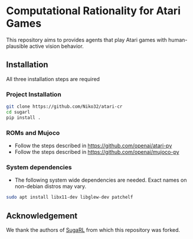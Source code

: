 # Computational Rationality for Atari Games
This repository aims to provides agents that play Atari games with human-plausible active vision behavior. 

## Installation
All three installation steps are required
### Project Installation
``` sh
git clone https://github.com/Niko32/atari-cr
cd sugarl
pip install .
```
### ROMs and Mujoco
- Follow the steps described in https://github.com/openai/atari-py
- Follow the steps described in https://github.com/openai/mujoco-py
### System dependencies
- The following system wide dependencies are needed. Exact names on non-debian distros may vary.
``` sh
sudo apt install libx11-dev libglew-dev patchelf
```

## Acknowledgement
We thank the authors of [SugaRL](https://github.com/elicassion/sugarl) from which this repository was forked.
